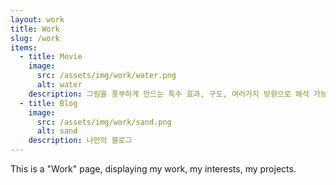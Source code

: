 ```yaml
---
layout: work
title: Work
slug: /work
items:
  - title: Movie
    image:
      src: /assets/img/work/water.png
      alt: water
    description: 그림을 풍부하게 만드는 특수 효과, 구도, 여러가지 방향으로 해석 가능한 영상
  - title: Blog
    image:
      src: /assets/img/work/sand.png
      alt: sand
    description: 나만의 블로그
---
```


This is a "Work" page, displaying my work, my interests, my projects.
<br />
<br />
